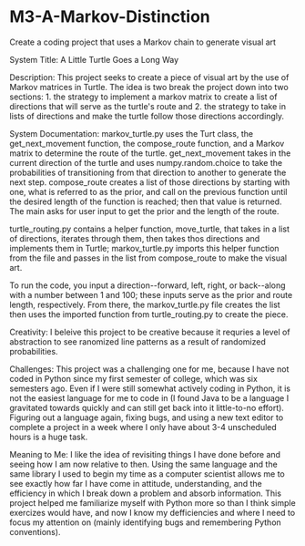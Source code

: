 # M3-A-Markov-Distinction
Create a coding project that uses a Markov chain to generate visual art

System Title: A Little Turtle Goes a Long Way

Description: This project seeks to create a piece of visual art by the use of Markov matrices in Turtle. The idea is two break the project down into two sections: 1. the strategy to implement a markov matrix to create a list of directions that will serve as the turtle's route and 2. the strategy to take in lists of directions and make the turtle follow those directions accordingly.

System Documentation: markov_turtle.py uses the Turt class, the get_next_movement function, the compose_route function, and a Markov matrix to determine the route of the turtle. get_next_movement takes in the current direction of the turtle and uses numpy.random.choice to take the probabilities of transitioning from that direction to another to generate the next step. compose_route creates a list of those directions by starting with one, what is referred to as the prior, and call on the previous function until the desired length of the function is reached; then that value is returned. The main asks for user input to get the prior and the length of the route.

turtle_routing.py contains a helper function, move_turtle, that takes in a list of directions, iterates through them, then takes thos directions and implements them in Turtle; markov_turtle.py imports this helper function from the file and passes in the list from compose_route to make the visual art.

To run the code, you input a direction--forward, left, right, or back--along with a number between 1 and 100; these inputs serve as the prior and route length, respectively. From there, the markov_turtle.py file creates the list then uses the imported function from turtle_routing.py to create the piece.

Creativity: I beleive this project to be creative because it requries a level of abstraction to see ranomized line patterns as a result of randomized probabilities.

Challenges: This project was a challenging one for me, because I have not coded in Python since my first semester of college, which was six semesters ago. Even if I were still somewhat actively coding in Python, it is not the easiest language for me to code in (I found Java to be a language I gravitated towards quickly and can still get back into it little-to-no effort). Figuring out a language again, fixing bugs, and using a new text editor to complete a project in a week where I only have about 3-4 unscheduled hours is a huge task.

Meaning to Me: I like the idea of revisiting things I have done before and seeing how I am now relative to then. Using the same language and the same library I used to begin my time as a computer scientist allows me to see exactly how far I have come in attitude, understanding, and the efficiency in which I break down a problem and absorb information. This project helped me familiarize myself with Python more so than I think simple exercizes would have, and now I know my defficiencies and where I need to focus my attention on (mainly identifying bugs and remembering Python conventions).

